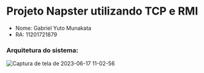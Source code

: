 # Projeto Napster utilizando TCP e RMI
- Nome: Gabriel Yuto Munakata 
- RA: 11201721879

### Arquitetura do sistema:
![Captura de tela de 2023-06-17 11-02-56](https://github.com/gabrielyuto/projeto-napster-rmi-ufabc/assets/62525280/9b5d5631-07cf-444f-961a-84dbabc91709)
